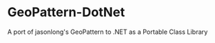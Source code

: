 GeoPattern-DotNet
=================

A port of jasonlong's GeoPattern to .NET as a Portable Class Library
